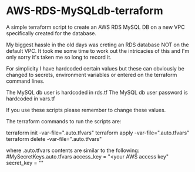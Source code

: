 # AWS-RDS-MySQLdb-terraform
A simple terraform script to create an AWS RDS MySQL DB on a new VPC specifically created for the database.

My biggest hassle in the old days was creting an RDS database NOT on the default VPC.
It took me some time to work out the intricacies of this and I'm only sorry it's taken me so long to record it.

For simplicity I have hardcoded certain values but these can obviously be changed to secrets, 
environment variables or entered on the terraform command lines.

The MySQL db user is hardcoded in rds.tf
The MySQL db user password is hardcoded in vars.tf 

If you use these scripts please remember to change these values.

The terraform commands to run the scripts are:

terraform init -var-file="<location and name of your secrets file>.auto.tfvars"
terraform apply -var-file="<location and name of your secrets file>.auto.tfvars"
terraform delete -var-file="<location and name of your secrets file>.auto.tfvars"

where <location and name of your secrets file>.auto.tfvars contents are similar to the following:
#MySecretKeys.auto.tfvars
access_key = "<your AWS access key"
secret_key = "<your AWS secret key>"

